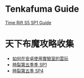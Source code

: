 # Tenkafuma Guide

[Time Rift S5 SP1 Guide](doc/s4sp2.html)

# 天下布魔攻略收集

- [如何在安卓使用實驗室的雲玩](<doc/cloudplay(CN).html>)
- [時裂第五季季 SP1](doc/s4sp2CN.html)
- [時裂第五季 SP4](doc/s4sp4CN.md)
